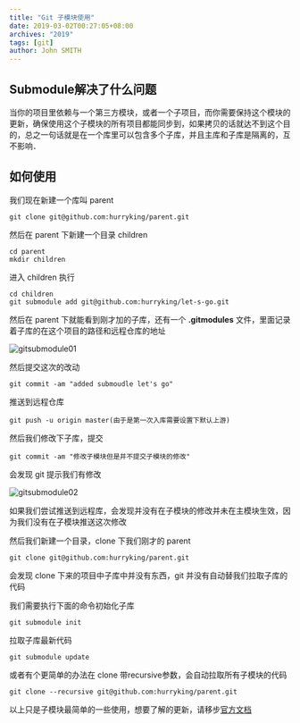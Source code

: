 ```yaml
---
title: "Git 子模块使用"
date: 2019-03-02T00:27:05+08:00
archives: "2019"
tags: [git]
author: John SMITH
---
```


## Submodule解决了什么问题

当你的项目里依赖与一个第三方模块，或者一个子项目，而你需要保持这个模块的更新，确保使用这个子模块的所有项目都能同步到，如果拷贝的话就达不到这个目的，总之一句话就是在一个库里可以包含多个子库，并且主库和子库是隔离的，互不影响．

## 如何使用

我们现在新建一个库叫 parent
```
git clone git@github.com:hurryking/parent.git
```

然后在 parent 下新建一个目录 children
```
cd parent
mkdir children
```
进入 children 执行
```
cd children
git submodule add git@github.com:hurryking/let-s-go.git
```
然后在 parent 下就能看到刚才加的子库，还有一个 **.gitmodules** 文件，里面记录着子库的在这个项目的路径和远程仓库的地址

![gitsubmodule01](https://hurryking.github.io/img/gitsubmodule01.png)

然后提交这次的改动
```
git commit -am "added submoudle let's go"
```
推送到远程仓库
```
git push -u origin master(由于是第一次入库需要设置下默认上游)
```
然后我们修改下子库，提交
```
git commit -am "修改子模块但是并不提交子模块的修改"
```
会发现 git 提示我们有修改

![gitsubmodule02](https://hurryking.github.io/img/gitsubmodule02.png)

如果我们尝试推送到远程库，会发现并没有在子模块的修改并未在主模块生效，因为我们没有在子模块推送这次修改

然后我们新建一个目录，clone 下我们刚才的 parent
```
git clone git@github.com:hurryking/parent.git
```
会发现 clone 下来的项目中子库中并没有东西，git 并没有自动替我们拉取子库的代码

我们需要执行下面的命令初始化子库
```
git submodule init
```
拉取子库最新代码
```
git submodule update
```
或者有个更简单的办法在 clone 带recursive参数，会自动拉取所有子模块的代码
```
git clone --recursive git@github.com:hurryking/parent.git
```

以上只是子模块最简单的一些使用，想要了解的更新，请移步[官方文档](https://git-scm.com/book/zh/v2/Git-%E5%B7%A5%E5%85%B7-%E5%AD%90%E6%A8%A1%E5%9D%97)
